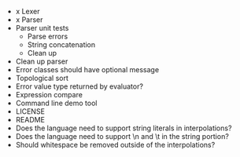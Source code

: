 * x Lexer
* x Parser
* Parser unit tests
  * Parse errors
  * String concatenation
  * Clean up
* Clean up parser
* Error classes should have optional message
* Topological sort
* Error value type returned by evaluator?
* Expression compare
* Command line demo tool
* LICENSE
* README
* Does the language need to support string literals in interpolations?
* Does the language need to support \n and \t in the string portion?
* Should whitespace be removed outside of the interpolations?